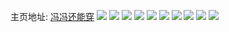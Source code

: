 主页地址: [冯冯还能穿](https://weibo.com/u/5625755845) 
![](https://wx4.sinaimg.cn/mw2000/0068J65vly1h9q6dyuavaj32c0340hdu.jpg) 
![](https://wx4.sinaimg.cn/mw2000/0068J65vly1h9q6dznuo8j30st13xgxw.jpg) 
![](https://wx4.sinaimg.cn/mw2000/0068J65vly1h9q6e0amdoj310117uk4m.jpg) 
![](https://wx4.sinaimg.cn/mw2000/0068J65vly1h9q6e1bolkj32c0340npe.jpg) 
![](https://wx4.sinaimg.cn/mw2000/0068J65vly1h9q6dx0nnej33402c0qv8.jpg) 
![](https://wx4.sinaimg.cn/mw2000/0068J65vly1h9q6e2cx79j311w1hctzu.jpg) 
![](https://wx4.sinaimg.cn/mw2000/0068J65vly1h9fwusxre8j32c0340b2c.jpg) 
![](https://wx4.sinaimg.cn/mw2000/0068J65vly1h9fwupjx42j32c0340e83.jpg) 
![](https://wx4.sinaimg.cn/mw2000/0068J65vly1h9fwuu5mzdj32c0340hdv.jpg) 
![](https://wx4.sinaimg.cn/mw2000/0068J65vly1h9fwuv3kocj32b635shdv.jpg) 
